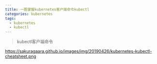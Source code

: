 ```yaml
---
title: 一图掌握kubernetes客户端命令kubectl
categories: kubernetes
tags:
  - kubernetes
  - kubectl
---
```


> kubectl客户端命令


<https://sakuragaara.github.io/images/img/20190426/kubernetes-kubectl-cheatsheet.png>

